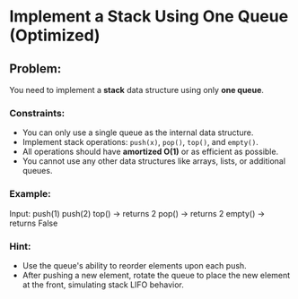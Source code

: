 # Implement a Stack Using One Queue (Optimized)

## Problem:
You need to implement a **stack** data structure using only **one queue**.

### Constraints:
- You can only use a single queue as the internal data structure.
- Implement stack operations: `push(x)`, `pop()`, `top()`, and `empty()`.
- All operations should have **amortized O(1)** or as efficient as possible.
- You cannot use any other data structures like arrays, lists, or additional queues.

### Example:
Input:
push(1)
push(2)
top() -> returns 2
pop() -> returns 2
empty() -> returns False

### Hint:
- Use the queue's ability to reorder elements upon each push.
- After pushing a new element, rotate the queue to place the new element at the front, simulating stack LIFO behavior.
